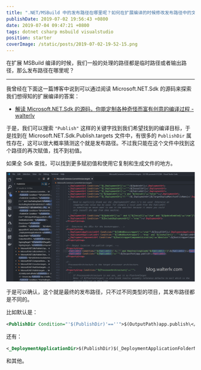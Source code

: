 ```yaml
---
title: ".NET/MSBuild 中的发布路径在哪里呢？如何在扩展编译的时候修改发布路径中的文件呢？"
publishDate: 2019-07-02 19:56:43 +0800
date: 2019-07-04 09:47:21 +0800
tags: dotnet csharp msbuild visualstudio
position: starter
coverImage: /static/posts/2019-07-02-19-52-15.png
---
```


在扩展 MSBuild 编译的时候，我们一般的处理的路径都是临时路径或者输出路径，那么发布路径在哪里呢？

---

我曾经在下面这一篇博客中说到可以通过阅读 Microsoft.NET.Sdk 的源码来探索我们想得知的扩展编译的答案：

- [解读 Microsoft.NET.Sdk 的源码，你能定制各种奇怪而富有创意的编译过程 - walterlv](/post/read-microsoft-net-sdk)

于是，我们可以搜索 `"Publish"` 这样的关键字找到我们希望找到的编译目标，于是找到在 Microsoft.NET.Sdk.Publish.targets 文件中，有很多的 `PublishDir` 属性存在，这可以很大概率猜测这个就是发布路径。不过我只能在这个文件中找到这个路径的再次赋值，找不到初值。

如果全 Sdk 查找，可以找到更多赋初值和使用它复制和生成文件的地方。

![PublishDir 全文查找](/static/posts/2019-07-02-19-52-15.png)

于是可以确认，这个就是最终的发布路径，只不过不同类型的项目，其发布路径都是不同的。

比如默认是：

```xml
<PublishDir Condition="'$(PublishDir)'==''">$(OutputPath)app.publish\</PublishDir>
```

还有：

```xml
<_DeploymentApplicationDir>$(PublishDir)$(_DeploymentApplicationFolderName)\</_DeploymentApplicationDir>
```

和其他。

